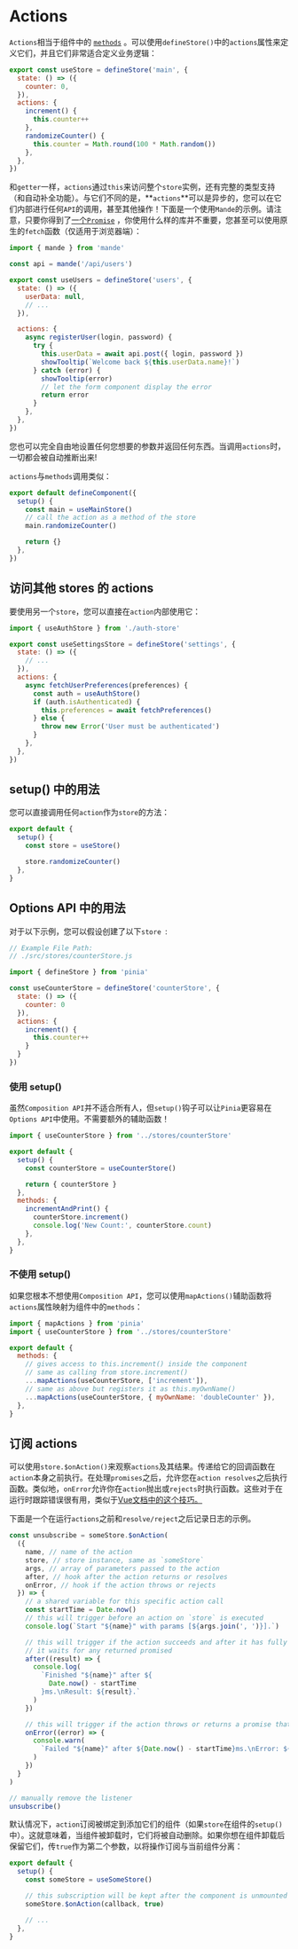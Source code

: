 # Actions

`Actions`相当于组件中的 [`methods`](https://v3.vuejs.org/guide/data-methods.html#methods) 。可以使用`defineStore()`中的`actions`属性来定义它们，并且它们非常适合定义业务逻辑：

```js
export const useStore = defineStore('main', {
  state: () => ({
    counter: 0,
  }),
  actions: {
    increment() {
      this.counter++
    },
    randomizeCounter() {
      this.counter = Math.round(100 * Math.random())
    },
  },
})
```

和`getter`一样，`actions`通过`this`来访问整个`store`实例，还有完整的类型支持（和自动补全功能）。与它们不同的是，**`actions`**可以是异步的，您可以在它们内部进行任何`API`的调用，甚至其他操作！下面是一个使用`Mande`的示例。请注意，只要你得到了[一个`Promise`](https://github.com/posva/mande) ，你使用什么样的库并不重要，您甚至可以使用原生的`fetch`函数（仅适用于浏览器端）：

```js
import { mande } from 'mande'

const api = mande('/api/users')

export const useUsers = defineStore('users', {
  state: () => ({
    userData: null,
    // ...
  }),

  actions: {
    async registerUser(login, password) {
      try {
        this.userData = await api.post({ login, password })
        showTooltip(`Welcome back ${this.userData.name}!`)
      } catch (error) {
        showTooltip(error)
        // let the form component display the error
        return error
      }
    },
  },
})
```

您也可以完全自由地设置任何您想要的参数并返回任何东西。当调用`actions`时，一切都会被自动推断出来!

`actions`与`methods`调用类似：

```js
export default defineComponent({
  setup() {
    const main = useMainStore()
    // call the action as a method of the store
    main.randomizeCounter()

    return {}
  },
})
```



## 访问其他 stores 的 actions

要使用另一个`store`，您可以直接在`action`内部使用它：

```js
import { useAuthStore } from './auth-store'

export const useSettingsStore = defineStore('settings', {
  state: () => ({
    // ...
  }),
  actions: {
    async fetchUserPreferences(preferences) {
      const auth = useAuthStore()
      if (auth.isAuthenticated) {
        this.preferences = await fetchPreferences()
      } else {
        throw new Error('User must be authenticated')
      }
    },
  },
})
```



## setup() 中的用法

您可以直接调用任何`action`作为`store`的方法：

```js
export default {
  setup() {
    const store = useStore()

    store.randomizeCounter()
  },
}
```



## Options API 中的用法

对于以下示例，您可以假设创建了以下`store `:

```js
// Example File Path:
// ./src/stores/counterStore.js

import { defineStore } from 'pinia'

const useCounterStore = defineStore('counterStore', {
  state: () => ({
    counter: 0
  }),
  actions: {
    increment() {
      this.counter++
    }
  }
})
```

### 使用 setup() 

虽然`Composition API`并不适合所有人，但`setup()`钩子可以让`Pinia`更容易在`Options API`中使用。不需要额外的辅助函数！

```js
import { useCounterStore } from '../stores/counterStore'

export default {
  setup() {
    const counterStore = useCounterStore()

    return { counterStore }
  },
  methods: {
    incrementAndPrint() {
      counterStore.increment()
      console.log('New Count:', counterStore.count)
    },
  },
}
```

### 不使用 setup()

如果您根本不想使用`Composition API`，您可以使用`mapActions()`辅助函数将`actions`属性映射为组件中的`methods`：

```js
import { mapActions } from 'pinia'
import { useCounterStore } from '../stores/counterStore'

export default {
  methods: {
    // gives access to this.increment() inside the component
    // same as calling from store.increment()
    ...mapActions(useCounterStore, ['increment']),
    // same as above but registers it as this.myOwnName()
    ...mapActions(useCounterStore, { myOwnName: 'doubleCounter' }),
  },
}
```



## 订阅 actions

可以使用`store.$onAction()`来观察`actions`及其结果。传递给它的回调函数在`action`本身之前执行。在处理`promises`之后，允许您在`action resolves`之后执行函数。类似地，`onError`允许你在`action`抛出或`rejects`时执行函数。这些对于在运行时跟踪错误很有用，类似于[Vue文档中的这个技巧。](https://v3.vuejs.org/guide/tooling/deployment.html#tracking-runtime-errors)

下面是一个在运行`actions`之前和`resolve/reject`之后记录日志的示例。

```js
const unsubscribe = someStore.$onAction(
  ({
    name, // name of the action
    store, // store instance, same as `someStore`
    args, // array of parameters passed to the action
    after, // hook after the action returns or resolves
    onError, // hook if the action throws or rejects
  }) => {
    // a shared variable for this specific action call
    const startTime = Date.now()
    // this will trigger before an action on `store` is executed
    console.log(`Start "${name}" with params [${args.join(', ')}].`)

    // this will trigger if the action succeeds and after it has fully run.
    // it waits for any returned promised
    after((result) => {
      console.log(
        `Finished "${name}" after ${
          Date.now() - startTime
        }ms.\nResult: ${result}.`
      )
    })

    // this will trigger if the action throws or returns a promise that rejects
    onError((error) => {
      console.warn(
        `Failed "${name}" after ${Date.now() - startTime}ms.\nError: ${error}.`
      )
    })
  }
)

// manually remove the listener
unsubscribe()
```

默认情况下，`action`订阅被绑定到添加它们的组件（如果`store`在组件的`setup()`中）。这就意味着，当组件被卸载时，它们将被自动删除。如果你想在组件卸载后保留它们，传`true`作为第二个参数，以将操作订阅与当前组件分离：

```js
export default {
  setup() {
    const someStore = useSomeStore()

    // this subscription will be kept after the component is unmounted
    someStore.$onAction(callback, true)

    // ...
  },
}
```

